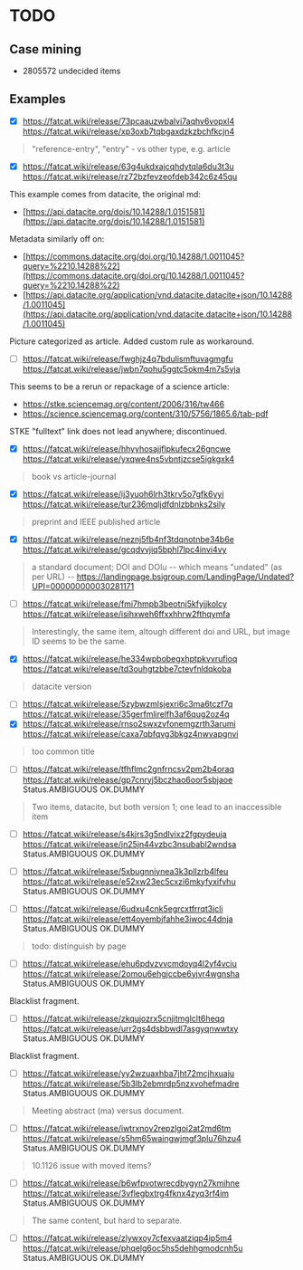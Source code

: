 # TODO

## Case mining

* 2805572 undecided items

## Examples

* [x] https://fatcat.wiki/release/73pcaauzwbalvi7aqhv6vopxl4 https://fatcat.wiki/release/xp3oxb7tqbgaxdzkzbchfkcjn4

> "reference-entry", "entry" - vs other type, e.g. article

* [x] https://fatcat.wiki/release/63g4ukdxajcqhdytqla6du3t3u https://fatcat.wiki/release/rz72bzfevzeofdeb342c6z45qu

This example comes from datacite, the original md:

* [https://api.datacite.org/dois/10.14288/1.0151581](https://api.datacite.org/dois/10.14288/1.0151581)

Metadata similarly off on:

* [https://commons.datacite.org/doi.org/10.14288/1.0011045?query=%2210.14288%22](https://commons.datacite.org/doi.org/10.14288/1.0011045?query=%2210.14288%22)
* [https://api.datacite.org/application/vnd.datacite.datacite+json/10.14288/1.0011045](https://api.datacite.org/application/vnd.datacite.datacite+json/10.14288/1.0011045)

Picture categorized as article. Added custom rule as workaround.

* [ ] https://fatcat.wiki/release/fwghjz4q7bdulismftuvagmgfu https://fatcat.wiki/release/jwbn7qohu5ggtc5okm4m7s5vja

This seems to be a rerun or repackage of a science article:

* https://stke.sciencemag.org/content/2006/316/tw466
* https://science.sciencemag.org/content/310/5756/1865.6/tab-pdf

STKE "fulltext" link does not lead anywhere; discontinued.

* [x] https://fatcat.wiki/release/hhyyhosajjflpkufecx26gncwe https://fatcat.wiki/release/yxqwe4ns5vbntjzcse5igkgxk4

> book vs article-journal

* [x] https://fatcat.wiki/release/ij3yuoh6lrh3tkrv5o7gfk6yyi https://fatcat.wiki/release/tur236mqljdfdnlzbbnks2sily

> preprint and IEEE published article

* [x] https://fatcat.wiki/release/neznj5fb4nf3tdqnotnbe34b6e https://fatcat.wiki/release/gcqdvvjiq5bphl7lpc4invi4vy

> a standard document; DOI and DOIu -- which means "undated" (as per URL) --
> https://landingpage.bsigroup.com/LandingPage/Undated?UPI=000000000030281171

* [ ] https://fatcat.wiki/release/fmi7hmpb3beotnj5kfyjjkolcy https://fatcat.wiki/release/isihxweh6ffxxhhrw2fthqymfa

> Interestingly, the same item, altough different doi and URL, but image ID seems to be the same.

* [x] https://fatcat.wiki/release/he334wpbobegxhptpkvvrufioq https://fatcat.wiki/release/td3ouhgtzbbe7ctevfnldqkoba

> datacite version

* [ ] https://fatcat.wiki/release/5zybwzmlsjexri6c3ma6tczf7q https://fatcat.wiki/release/35gerfmlirelfh3af6qug2oz4q
* [x] https://fatcat.wiki/release/rnso2swxzvfonemgzrth3arumi https://fatcat.wiki/release/caxa7qbfqvg3bkgz4nwvapgnvi

> too common title

* [ ]  https://fatcat.wiki/release/tfhflmc2gnfrncsv2pm2b4oraq https://fatcat.wiki/release/gp7cnryj5bczhao6oor5sbjaoe Status.AMBIGUOUS OK.DUMMY

> Two items, datacite, but both version 1; one lead to an inaccessible item

* [ ]  https://fatcat.wiki/release/s4kjrs3g5ndlvixz2fgpydeuja https://fatcat.wiki/release/jn25jn44vzbc3nsubabl2wndsa Status.AMBIGUOUS OK.DUMMY
* [ ]  https://fatcat.wiki/release/5xbugnniynea3k3pllzrb4lfeu https://fatcat.wiki/release/e52xw23ec5cxzi6mkyfyxifvhu Status.AMBIGUOUS OK.DUMMY

* [ ]  https://fatcat.wiki/release/6udxu4cnk5egrcxtfrrqt3jcli https://fatcat.wiki/release/ett4oyembjfahhe3iwoc44dnja Status.AMBIGUOUS OK.DUMMY

> todo: distinguish by page

* [ ]  https://fatcat.wiki/release/ehu6pdvzvvcmdoyq4l2yf4vciu https://fatcat.wiki/release/2omou6ehgjccbe6yjvr4wgnsha Status.AMBIGUOUS OK.DUMMY

Blacklist fragment.

* [ ]  https://fatcat.wiki/release/zkqujozrx5cnjitmglclt6heqq https://fatcat.wiki/release/urr2gs4dsbbwdl7asgyqnwwtxy Status.AMBIGUOUS OK.DUMMY

Blacklist fragment.

* [ ]  https://fatcat.wiki/release/yy2wzuaxhba7jht72mcjhxuaju https://fatcat.wiki/release/5b3lb2ebmrdp5nzxvohefmadre Status.AMBIGUOUS OK.DUMMY

> Meeting abstract (ma) versus document.

* [ ]  https://fatcat.wiki/release/iwtrxnov2repzlgoi2at2md6tm https://fatcat.wiki/release/s5hm65waingwjmgf3plu76hzu4 Status.AMBIGUOUS OK.DUMMY

> 10.1126 issue with moved items?

* [ ]  https://fatcat.wiki/release/b6wfpvotwrecdbygyn27kmihne https://fatcat.wiki/release/3vflegbxtrg4fknx4zyq3rf4im Status.AMBIGUOUS OK.DUMMY

> The same content, but hard to separate.

* [ ]  https://fatcat.wiki/release/zlywxoy7cfexvaatziqp4ip5m4 https://fatcat.wiki/release/phqelg6oc5hs5dehhgmodcnh5u Status.AMBIGUOUS OK.DUMMY


